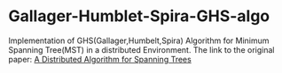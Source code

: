 # Gallager-Humblet-Spira-GHS-algo

Implementation of GHS(Gallager,Humbelt,Spira) Algorithm for Minimum Spanning Tree(MST) in a distributed Environment. The link to the original paper: [A Distributed Algorithm for
Spanning Trees ](https://dl.acm.org/doi/pdf/10.1145/357195.357200)
